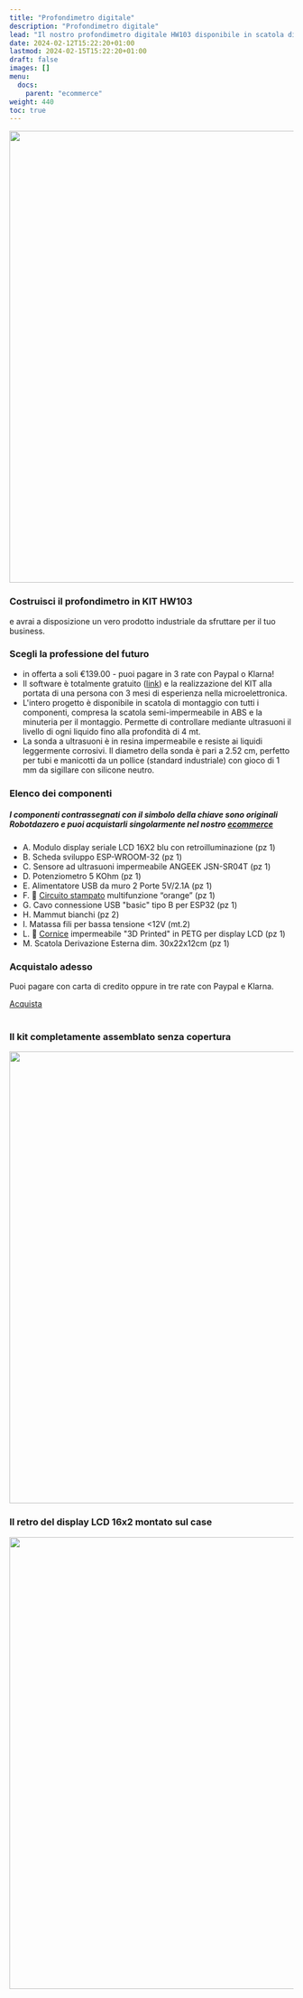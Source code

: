 ```yaml
---
title: "Profondimetro digitale"
description: "Profondimetro digitale"
lead: "Il nostro profondimetro digitale HW103 disponibile in scatola di montaggio."
date: 2024-02-12T15:22:20+01:00
lastmod: 2024-02-15T15:22:20+01:00
draft: false
images: []
menu: 
  docs:
    parent: "ecommerce"
weight: 440
toc: true
---
```




<img width="800" class="x figure-img img-fluid lazyload blur-up"  src="/prodotti/profondimetro/102.jpg" alt="">

### Costruisci il profondimetro in KIT HW103

 e avrai a disposizione un vero prodotto industriale da sfruttare per il tuo business.

### Scegli la professione del futuro
- in offerta a soli €139.00 - puoi pagare in 3 rate con Paypal o Klarna!
- Il software è totalmente gratuito (<a href="https://github.com/sebadima/corso-esp32-profondimetro-digitale/blob/main/src/main.ino" target="_blank">link</a>) e la realizzazione del KIT alla portata di una persona con 3 mesi di esperienza nella microelettronica. 
- L'intero progetto è disponibile in scatola di montaggio con tutti i componenti, compresa la scatola semi-impermeabile in ABS e la minuteria per il montaggio. Permette di controllare mediante ultrasuoni il livello di ogni liquido fino alla profondità di 4 mt. 
- La sonda a ultrasuoni è in resina impermeabile e resiste ai liquidi leggermente corrosivi. Il diametro della sonda è pari a 2.52 cm, perfetto per tubi e manicotti da un pollice (standard industriale) con gioco di 1 mm da sigillare con silicone neutro.


### Elenco dei componenti
<h5>I componenti contrassegnati con il simbolo della chiave sono originali Robotdazero e puoi acquistarli singolarmente nel nostro <a href="/docs/ecommerce/">ecommerce</a></h5>

- A. Modulo display seriale LCD 16X2 blu con retroilluminazione (pz 1)
- B. Scheda sviluppo ESP-WROOM-32 (pz 1)
- C. Sensore ad ultrasuoni impermeabile ANGEEK JSN-SR04T (pz 1)
- D. Potenziometro 5 KOhm (pz 1)
- E. Alimentatore USB da muro 2 Porte 5V/2.1A (pz 1)
- F. 🔑 <a href="/docs/ecommerce/multifunzione">Circuito stampato</a> multifunzione “orange” (pz 1)
- G. Cavo connessione USB "basic" tipo B per ESP32 (pz 1)
- H. Mammut bianchi (pz 2)
- I. Matassa fili per bassa tensione <12V (mt.2)
- L. 🔑 <a href="/docs/ecommerce/cornice-display">Cornice</a> impermeabile "3D Printed" in PETG per display LCD (pz 1)
- M. Scatola Derivazione Esterna dim. 30x22x12cm (pz 1)

### Acquistalo adesso
Puoi pagare con carta di credito oppure in tre rate con Paypal e Klarna.

<a class="btn btn-primary btn-lg px-4 mb-2" href="https://buy.stripe.com/28oeYmbIjbXvfUQbIV" role="button">Acquista</a>
<br>
<br>

### Il kit completamente assemblato senza copertura

<img width="800" class="x figure-img img-fluid lazyload blur-up"  src="/prodotti/profondimetro/101.jpg" alt="">

### Il retro del display LCD 16x2 montato sul case
<img width="800" class="x figure-img img-fluid lazyload blur-up"  src="/prodotti/profondimetro/103.jpg" alt="">

